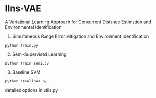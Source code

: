 # IIns-VAE
A Variational Learning Approach for Concurrent Distance Estimation and Environmental Identification

1. Simultaneous Range Error Mitigation and Environment Identification
```
python train.py
```

2. Semi-Supervised Learning
```
python train_semi.py
```

3. Baseline SVM
```
python baselines.py
```


detailed options in utils.py
